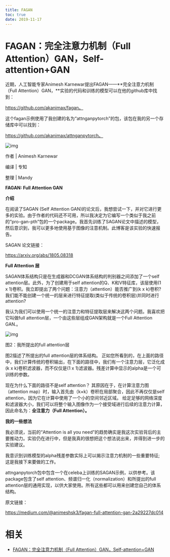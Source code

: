```yaml
---
title: FAGAN
toc: true
date: 2019-11-17
---
```

# FAGAN：完全注意力机制（Full Attention）GAN，Self-attention+GAN


近期，人工智能专家Animesh Karnewar提出FAGAN——**完全注意力机制（Full Attention）GAN，**实验的代码和训练的模型可以在他的github库中找到：

https://github.com/akanimax/fagan。



这个fagan示例使用了我创建的名为“attnganpytorch”的包，该包在我的另一个存储库中可以找到：

https://github.com/akanimax/attnganpytorch。



![img](https://mmbiz.qpic.cn/mmbiz_png/AefvpgiaIPw2ibly6Ajrw3Kayd0c8paQbGqtbibkID6rHLtXmrxmvEBYibV0If409SrLc6ekaAr7QjsxtLFPNiadWgg/640?wx_fmt=png&tp=webp&wxfrom=5&wx_lazy=1&wx_co=1)



作者 | Animesh Karnewar

编译 | 专知

整理 | Mandy



**FAGAN: Full Attention GAN**



**介绍**



在阅读了SAGAN (Self Attention GAN)的论文后，我想尝试一下，并对它进行更多的实验。由于作者的代码还不可用，所以我决定为它编写一个类似于我之前的“pro-gan-pth”包的一个package。我首先训练了SAGAN论文中描述的模型，然后意识到，我可以更多地使用基于图像的注意机制。此博客是该实验的快速报告。



SAGAN 论文链接：

https://arxiv.org/abs/1805.08318



**Full Attention 层**



SAGAN体系结构只是在生成器和DCGAN体系结构的判别器之间添加了一个self attention层。此外，为了创建用于self attention的Q、K和V特征库，该层使用(1 x 1)卷积。我立即提出了两个问题：注意力（attention）能否推广到(k x k)卷积? 我们能不能创建一个统一的层来进行特征提取(类似于传统的卷积层)并同时进行attention?

我认为我们可以使用一个统一的注意力和特征提取层来解决这两个问题。我喜欢把它叫做full attention层，一个由这些层组成GAN架构就是一个Full Attention GAN.。



![img](https://mmbiz.qpic.cn/mmbiz_png/AefvpgiaIPw2ibly6Ajrw3Kayd0c8paQbGhcns9Y2M3e4HziaTmzribgd947z7rQwZmZAFAl7AVvt80JT8LqTYatdA/640?wx_fmt=png&tp=webp&wxfrom=5&wx_lazy=1&wx_co=1)

图2：我所提出的full attention层



图2描述了所提出的full attention层的体系结构。 正如您所看到的，在上面的路径中，我们计算传统的卷积输出，在下面的路径中，我们有一个注意力层，它泛化成(k x k)卷积滤波器，而不仅仅是(1 x 1)滤波器。残差计算中显示的alpha是一个可训练的参数。



现在为什么下面的路径不是self attention？ 其原因在于，在计算注意力图（attention map）时，输入首先由（k×k）卷积在局部聚合，因此不再仅仅是self attention，因为它在计算中使用了一个小的空间邻近区域。 给定足够的网络深度和滤波器大小，我们可以将整个输入图像作为一个接受域进行后续的注意力计算，因此命名为：**全注意力（Full Attention）。**



**我的一些想法**



我必须说，当前的“Attention is all you need”的趋势确实是我这次实验背后的主要推动力。实验仍在进行中，但是我真的很想把这个想法说出来，并得到进一步的实验建议。



我意识到训练模型的alpha残差参数实际上可以揭示注意力机制的一些重要特征; 这是我接下来要做的工作。



attnganpytorch包中包含一个在celeba上训练的SAGAN示例，以供参考。该package包含了self attention、频谱归一化（normalization）和所提出的full attention层的通用实现，以供大家使用。所有这些都可以用来创建您自己的体系结构。



原文链接：

https://medium.com/@animeshsk3/fagan-full-attention-gan-2a29227dc014


# 相关

- [FAGAN：完全注意力机制（Full Attention）GAN，Self-attention+GAN](https://mp.weixin.qq.com/s?__biz=MzU1NTUxNTM0Mg==&mid=2247489198&idx=2&sn=4a870a6fc434a1b76d12917653f7c7ca&chksm=fbd27a0fcca5f3194451c86eba001f210d7c5cef4cb2204cdbd55f25074bcb0b8915c7520ea8&mpshare=1&scene=1&srcid=0814avjKmlk9hjx8RcRoYQXj#rd)

